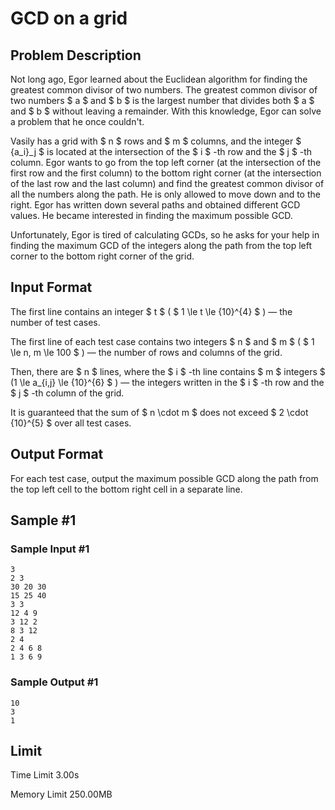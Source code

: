 # GCD on a grid

## Problem Description

Not long ago, Egor learned about the Euclidean algorithm for finding the greatest common divisor of two numbers. The greatest common divisor of two numbers $ a $ and $ b $ is the largest number that divides both $ a $ and $ b $ without leaving a remainder. With this knowledge, Egor can solve a problem that he once couldn't.

Vasily has a grid with $ n $ rows and $ m $ columns, and the integer $ {a_i}_j $ is located at the intersection of the $ i $ -th row and the $ j $ -th column. Egor wants to go from the top left corner (at the intersection of the first row and the first column) to the bottom right corner (at the intersection of the last row and the last column) and find the greatest common divisor of all the numbers along the path. He is only allowed to move down and to the right. Egor has written down several paths and obtained different GCD values. He became interested in finding the maximum possible GCD.

Unfortunately, Egor is tired of calculating GCDs, so he asks for your help in finding the maximum GCD of the integers along the path from the top left corner to the bottom right corner of the grid.

## Input Format

The first line contains an integer $ t $ ( $ 1 \le t \le {10}^{4} $ ) — the number of test cases.

The first line of each test case contains two integers $ n $ and $ m $ ( $ 1 \le n, m \le 100 $ ) — the number of rows and columns of the grid.

Then, there are $ n $ lines, where the $ i $ -th line contains $ m $ integers $ (1 \le a_{i,j} \le {10}^{6} $ ) — the integers written in the $ i $ -th row and the $ j $ -th column of the grid.

It is guaranteed that the sum of $ n \cdot m $ does not exceed $ 2 \cdot {10}^{5} $ over all test cases.

## Output Format

For each test case, output the maximum possible GCD along the path from the top left cell to the bottom right cell in a separate line.

## Sample #1

### Sample Input #1

```
3
2 3
30 20 30
15 25 40
3 3
12 4 9
3 12 2
8 3 12
2 4
2 4 6 8
1 3 6 9
```

### Sample Output #1

```
10
3
1
```

## Limit



Time Limit
3.00s

Memory Limit
250.00MB